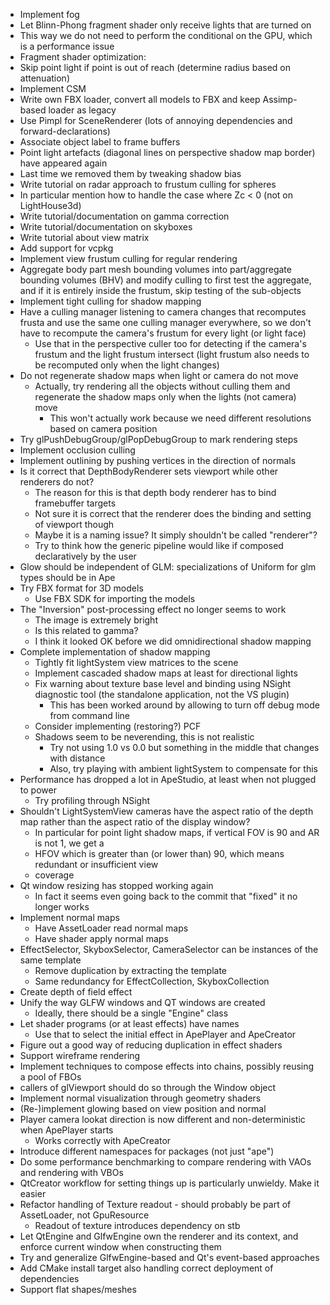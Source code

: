 - Implement fog
 - Let Blinn-Phong fragment shader only receive lights that are turned on
 - This way we do not need to perform the conditional on the GPU, which is a performance issue
- Fragment shader optimization:
 - Skip point light if point is out of reach (determine radius based on attenuation)
- Implement CSM
- Write own FBX loader, convert all models to FBX and keep Assimp-based loader as legacy
- Use Pimpl for SceneRenderer (lots of annoying dependencies and forward-declarations)
- Associate object label to frame buffers
- Point light artefacts (diagonal lines on perspective shadow map border) have appeared again
 - Last time we removed them by tweaking shadow bias
- Write tutorial on radar approach to frustum culling for spheres
 - In particular mention how to handle the case where Zc < 0 (not on LightHouse3d) 
- Write tutorial/documentation on gamma correction
- Write tutorial/documentation on skyboxes
- Write tutorial about view matrix
- Add support for vcpkg
- Implement view frustum culling for regular rendering
 - Aggregate body part mesh bounding volumes into part/aggregate bounding volumes (BHV) and modify
   culling to first test the aggregate, and if it is entirely inside the frustum, skip testing of
   the sub-objects
- Implement tight culling for shadow mapping
 - Have a culling manager listening to camera changes that recomputes frusta and use the same one
   culling manager everywhere, so we don't have to recompute the camera's frustum for every light
   (or light face)
    - Use that in the perspective culler too for detecting if the camera's frustum and the light
      frustum intersect (light frustum also needs to be recomputed only when the light changes)
 - Do not regenerate shadow maps when light or camera do not move
    - Actually, try rendering all the objects without culling them and regenerate the shadow maps
      only when the lights (not camera) move
        - This won't actually work because we need different resolutions based on camera position
- Try glPushDebugGroup/glPopDebugGroup to mark rendering steps
- Implement occlusion culling
- Implement outlining by pushing vertices in the direction of normals
- Is it correct that DepthBodyRenderer sets viewport while other renderers do not?
    - The reason for this is that depth body renderer has to bind framebuffer targets
    - Not sure it is correct that the renderer does the binding and setting of viewport though
    - Maybe it is a naming issue? It simply shouldn't be called "renderer"?
    - Try to think how the generic pipeline would like if composed declaratively by the user
- Glow should be independent of GLM: specializations of Uniform for glm types should be in Ape
- Try FBX format for 3D models
    - Use FBX SDK for importing the models
- The "Inversion" post-processing effect no longer seems to work
    - The image is extremely bright
    - Is this related to gamma?
    - I think it looked OK before we did omnidirectional shadow mapping
- Complete implementation of shadow mapping
   - Tightly fit lightSystem view matrices to the scene
   - Implement cascaded shadow maps at least for directional lights
   - Fix warning about texture base level and binding using NSight diagnostic tool (the standalone
     application, not the VS plugin)
       - This has been worked around by allowing to turn off debug mode from command line
   - Consider implementing (restoring?) PCF
   - Shadows seem to be neverending, this is not realistic
       - Try not using 1.0 vs 0.0 but something in the middle that changes with distance
       - Also, try playing with ambient lightSystem to compensate for this
- Performance has dropped a lot in ApeStudio, at least when not plugged to power
     - Try profiling through NSight
- Shouldn't LightSystemView cameras have the aspect ratio of the depth map rather than the aspect
  ratio of the display window?
    - In particular for point light shadow maps, if vertical FOV is 90 and AR is not 1, we get a
    - HFOV which is greater than (or lower than) 90, which means redundant or insufficient view
    - coverage 
- Qt window resizing has stopped working again
    - In fact it seems even going back to the commit that "fixed" it no longer works
- Implement normal maps
    - Have AssetLoader read normal maps
    - Have shader apply normal maps
- EffectSelector, SkyboxSelector, CameraSelector can be instances of the same template
    - Remove duplication by extracting the template
    - Same redundancy for EffectCollection, SkyboxCollection
- Create depth of field effect
- Unify the way GLFW windows and QT windows are created
    - Ideally, there should be a single "Engine" class
- Let shader programs (or at least effects) have names
    - Use that to select the initial effect in ApePlayer and ApeCreator
- Figure out a good way of reducing duplication in effect shaders
- Support wireframe rendering
- Implement techniques to compose effects into chains, possibly reusing a pool of FBOs
- callers of glViewport should do so through the Window object
- Implement normal visualization through geometry shaders
- (Re-)implement glowing based on view position and normal
- Player camera lookat direction is now different and non-deterministic when ApePlayer starts
    - Works correctly with ApeCreator
- Introduce different namespaces for packages (not just "ape")
- Do some performance benchmarking to compare rendering with VAOs and rendering with VBOs
- QtCreator workflow for setting things up is particularly unwieldy. Make it easier
- Refactor handling of Texture readout - should probably be part of AssetLoader, not GpuResource
    - Readout of texture introduces dependency on stb
- Let QtEngine and GlfwEngine own the renderer and its context, and enforce current window when
  constructing them
- Try and generalize GlfwEngine-based and Qt's event-based approaches
- Add CMake install target also handling correct deployment of dependencies
- Support flat shapes/meshes
